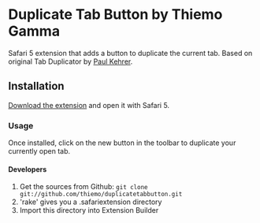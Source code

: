 Duplicate Tab Button by Thiemo Gamma
====================================

Safari 5 extension that adds a button to duplicate the current tab.
Based on original Tab Duplicator by [Paul Kehrer][1].


## Installation
[Download the extension][2] and open it with Safari 5.

### Usage
Once installed, click on the new button in the toolbar to duplicate your currently open tab.

#### Developers
1. Get the sources from Github: `git clone git://github.com/thiemo/duplicatetabbutton.git`
2. 'rake' gives you a .safariextension directory
3. Import this directory into Extension Builder

[1]: http://github.com/reaperhulk
[2]: http://thiemo.ch/safari